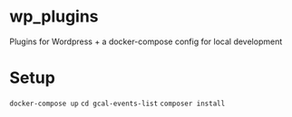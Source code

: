 # wp_plugins
Plugins for Wordpress  + a docker-compose config for local development

# Setup
`docker-compose up`
`cd gcal-events-list`
`composer install`

